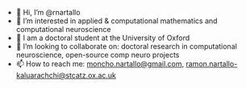 - 👋 Hi, I’m @rnartallo
- 👀 I’m interested in applied & computational mathematics and computational neuroscience
- 🌱 I am a doctoral student at the University of Oxford
- 💞️ I’m looking to collaborate on: doctoral research in computational neuroscience, open-source comp neuro projects
- 📫 How to reach me: moncho.nartallo@gmail.com, ramon.nartallo-kaluarachchi@stcatz.ox.ac.uk
